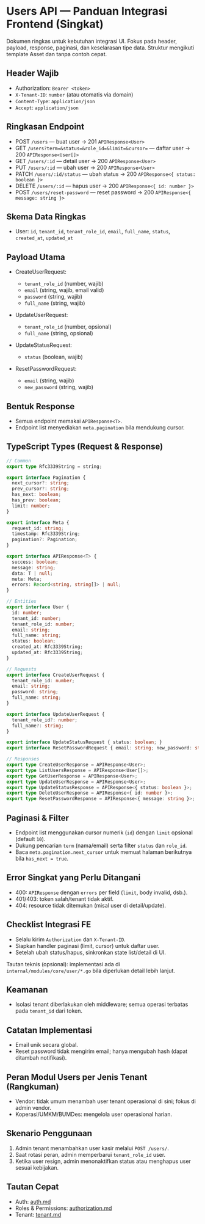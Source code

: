 # Users API — Panduan Integrasi Frontend (Singkat)

Dokumen ringkas untuk kebutuhan integrasi UI. Fokus pada header, payload, response, paginasi, dan keselarasan tipe data. Struktur mengikuti template Asset dan tanpa contoh cepat.

## Header Wajib

- Authorization: `Bearer <token>`
- `X-Tenant-ID`: `number` (atau otomatis via domain)
- `Content-Type`: `application/json`
- `Accept`: `application/json`

## Ringkasan Endpoint

- POST `/users` — buat user → 201 `APIResponse<User>`
- GET `/users?term=&status=&role_id=&limit=&cursor=` — daftar user → 200 `APIResponse<User[]>`
- GET `/users/:id` — detail user → 200 `APIResponse<User>`
- PUT `/users/:id` — ubah user → 200 `APIResponse<User>`
- PATCH `/users/:id/status` — ubah status → 200 `APIResponse<{ status: boolean }>`
- DELETE `/users/:id` — hapus user → 200 `APIResponse<{ id: number }>`
- POST `/users/reset-password` — reset password → 200 `APIResponse<{ message: string }>`

## Skema Data Ringkas

- User: `id`, `tenant_id`, `tenant_role_id`, `email`, `full_name`, `status`, `created_at`, `updated_at`

## Payload Utama

- CreateUserRequest:
  - `tenant_role_id` (number, wajib)
  - `email` (string, wajib, email valid)
  - `password` (string, wajib)
  - `full_name` (string, wajib)

- UpdateUserRequest:
  - `tenant_role_id` (number, opsional)
  - `full_name` (string, opsional)

- UpdateStatusRequest:
  - `status` (boolean, wajib)

- ResetPasswordRequest:
  - `email` (string, wajib)
  - `new_password` (string, wajib)

## Bentuk Response

- Semua endpoint memakai `APIResponse<T>`.
- Endpoint list menyediakan `meta.pagination` bila mendukung cursor.

## TypeScript Types (Request & Response)

```ts
// Common
export type Rfc3339String = string;

export interface Pagination {
  next_cursor?: string;
  prev_cursor?: string;
  has_next: boolean;
  has_prev: boolean;
  limit: number;
}

export interface Meta {
  request_id: string;
  timestamp: Rfc3339String;
  pagination?: Pagination;
}

export interface APIResponse<T> {
  success: boolean;
  message: string;
  data: T | null;
  meta: Meta;
  errors: Record<string, string[]> | null;
}

// Entities
export interface User {
  id: number;
  tenant_id: number;
  tenant_role_id: number;
  email: string;
  full_name: string;
  status: boolean;
  created_at: Rfc3339String;
  updated_at: Rfc3339String;
}

// Requests
export interface CreateUserRequest {
  tenant_role_id: number;
  email: string;
  password: string;
  full_name: string;
}

export interface UpdateUserRequest {
  tenant_role_id?: number;
  full_name?: string;
}

export interface UpdateStatusRequest { status: boolean; }
export interface ResetPasswordRequest { email: string; new_password: string; }

// Responses
export type CreateUserResponse = APIResponse<User>;
export type ListUsersResponse = APIResponse<User[]>;
export type GetUserResponse = APIResponse<User>;
export type UpdateUserResponse = APIResponse<User>;
export type UpdateStatusResponse = APIResponse<{ status: boolean }>;
export type DeleteUserResponse = APIResponse<{ id: number }>;
export type ResetPasswordResponse = APIResponse<{ message: string }>;
```

## Paginasi & Filter

- Endpoint list menggunakan cursor numerik (`id`) dengan `limit` opsional (default `10`).
- Dukung pencarian `term` (nama/email) serta filter `status` dan `role_id`.
- Baca `meta.pagination.next_cursor` untuk memuat halaman berikutnya bila `has_next = true`.

## Error Singkat yang Perlu Ditangani

- 400: `APIResponse` dengan `errors` per field (`limit`, body invalid, dsb.).
- 401/403: token salah/tenant tidak aktif.
- 404: resource tidak ditemukan (misal user di detail/update).

## Checklist Integrasi FE

- Selalu kirim `Authorization` dan `X-Tenant-ID`.
- Siapkan handler paginasi (limit, cursor) untuk daftar user.
- Setelah ubah status/hapus, sinkronkan state list/detail di UI.

Tautan teknis (opsional): implementasi ada di `internal/modules/core/user/*.go` bila diperlukan detail lebih lanjut.

## Keamanan

- Isolasi tenant diberlakukan oleh middleware; semua operasi terbatas pada `tenant_id` dari token.

## Catatan Implementasi

- Email unik secara global.
- Reset password tidak mengirim email; hanya mengubah hash (dapat ditambah notifikasi).

## Peran Modul Users per Jenis Tenant (Rangkuman)

- Vendor: tidak umum menambah user tenant operasional di sini; fokus di admin vendor.
- Koperasi/UMKM/BUMDes: mengelola user operasional harian.

## Skenario Penggunaan

1. Admin tenant menambahkan user kasir melalui `POST /users/`.
2. Saat rotasi peran, admin memperbarui `tenant_role_id` user.
3. Ketika user resign, admin menonaktifkan status atau menghapus user sesuai kebijakan.

## Tautan Cepat

- Auth: [auth.md](auth.md)
- Roles & Permissions: [authorization.md](authorization.md)
- Tenant: [tenant.md](tenant.md)
